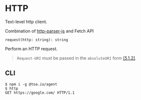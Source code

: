 # HTTP

Text-level http client.

Combination of [http-parser-js](https://github.com/creationix/http-parser-js)
and Fetch API

`request(http: string): string`

Perform an HTTP request.

> `Request-URI` must be passed in the `absoluteURI`
> form [[5.1.2]](https://datatracker.ietf.org/doc/html/rfc2616#section-5.1.2).

## CLI

```shell
$ npm i -g @toa.io/agent
$ http
GET https://google.com/ HTTP/1.1
```
